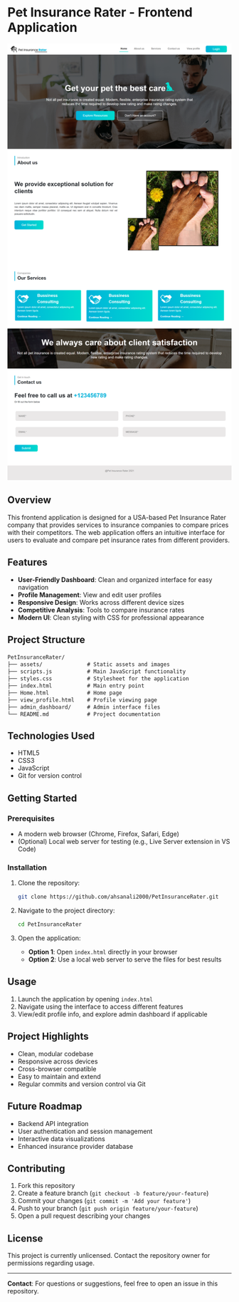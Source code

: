 # Pet Insurance Rater - Frontend Application

![Pet Insurance Rater Screenshot](https://github.com/ahsanali2000/PetInsuranceRater/blob/master/screencapture-file-C-Users-Ahsan-Ali-Desktop-elo-return-PetInsuranceRater-index-html-2025-05-21-01_42_41.png)

## Overview

This frontend application is designed for a USA-based Pet Insurance Rater company that provides services to insurance companies to compare prices with their competitors. The web application offers an intuitive interface for users to evaluate and compare pet insurance rates from different providers.

## Features

- **User-Friendly Dashboard**: Clean and organized interface for easy navigation  
- **Profile Management**: View and edit user profiles  
- **Responsive Design**: Works across different device sizes  
- **Competitive Analysis**: Tools to compare insurance rates  
- **Modern UI**: Clean styling with CSS for professional appearance

## Project Structure

```
PetInsuranceRater/
├── assets/              # Static assets and images
├── scripts.js           # Main JavaScript functionality
├── styles.css           # Stylesheet for the application
├── index.html           # Main entry point
├── Home.html            # Home page
├── view_profile.html    # Profile viewing page
├── admin_dashboard/     # Admin interface files
└── README.md            # Project documentation
```

## Technologies Used

- HTML5  
- CSS3  
- JavaScript  
- Git for version control

## Getting Started

### Prerequisites

- A modern web browser (Chrome, Firefox, Safari, Edge)
- (Optional) Local web server for testing (e.g., Live Server extension in VS Code)

### Installation

1. Clone the repository:
   ```bash
   git clone https://github.com/ahsanali2000/PetInsuranceRater.git
   ```

2. Navigate to the project directory:
   ```bash
   cd PetInsuranceRater
   ```

3. Open the application:
   - **Option 1**: Open `index.html` directly in your browser
   - **Option 2**: Use a local web server to serve the files for best results

## Usage

1. Launch the application by opening `index.html`
2. Navigate using the interface to access different features
3. View/edit profile info, and explore admin dashboard if applicable

## Project Highlights

- Clean, modular codebase  
- Responsive across devices  
- Cross-browser compatible  
- Easy to maintain and extend  
- Regular commits and version control via Git

## Future Roadmap

- Backend API integration  
- User authentication and session management  
- Interactive data visualizations  
- Enhanced insurance provider database

## Contributing

1. Fork this repository  
2. Create a feature branch (`git checkout -b feature/your-feature`)  
3. Commit your changes (`git commit -m 'Add your feature'`)  
4. Push to your branch (`git push origin feature/your-feature`)  
5. Open a pull request describing your changes

## License

This project is currently unlicensed. Contact the repository owner for permissions regarding usage.

---

**Contact**: For questions or suggestions, feel free to open an issue in this repository.
